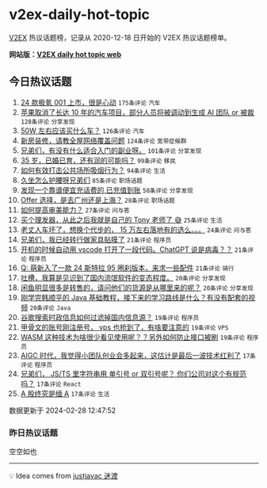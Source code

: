 # v2ex-daily-hot-topic

[V2EX](https://www.v2ex.com/) 热议话题榜，记录从 2020-12-18 日开始的 V2EX 热议话题榜单。

**网站版：[V2EX daily hot topic web](https://boojack.github.io/v2ex-daily-hot-topic-web/)**

## 今日热议话题

<!-- TODAY BEGIN -->

1. [24 款极氪 001 上市，很是心动](https://www.v2ex.com/t/1018982) `175条评论` `汽车`
1. [苹果取消了长达 10 年的汽车项目，部分人员将被调动到生成 AI 团队 or 被裁](https://www.v2ex.com/t/1018981) `128条评论` `分享发现`
1. [50W 左右应该买什么车？](https://www.v2ex.com/t/1019122) `126条评论` `汽车`
1. [新房装修，请教全屋网络覆盖问题](https://www.v2ex.com/t/1019000) `124条评论` `宽带症候群`
1. [兄弟们，有没有什么适合入门的副业呀。](https://www.v2ex.com/t/1019005) `101条评论` `分享发现`
1. [35 岁，已婚已育，还有润的可能吗？](https://www.v2ex.com/t/1019082) `99条评论` `移民`
1. [如何有效打击公共场所吸烟行为？](https://www.v2ex.com/t/1019075) `94条评论` `生活`
1. [久坐怎么护腰呀兄弟们](https://www.v2ex.com/t/1018994) `85条评论` `职场话题`
1. [发现一个靠谱便宜充话费的,已充值到账](https://www.v2ex.com/t/1019139) `58条评论` `分享发现`
1. [Offer 选择，是去广州还是上海？](https://www.v2ex.com/t/1019023) `28条评论` `职场话题`
1. [如何提高审美能力？](https://www.v2ex.com/t/1018985) `27条评论` `问与答`
1. [买个理发器，从此之后我就是自己的 Tony 老师了 😅](https://www.v2ex.com/t/1019189) `25条评论` `生活`
1. [老丈人车坏了，想换个代步的， 15 万左右落地有的选么。。。](https://www.v2ex.com/t/1019150) `24条评论` `问与答`
1. [兄弟们，我已经转行做家具贴膜了](https://www.v2ex.com/t/1019182) `21条评论` `程序员`
1. [开机的时候自动用 vscode 打开了一段代码。ChatGPT 说是病毒？？](https://www.v2ex.com/t/1019026) `21条评论` `程序员`
1. [Q: 萌新入了一款 24 斯特拉 95 圈刹版本，来求一些配件](https://www.v2ex.com/t/1018984) `21条评论` `骑行`
1. [吐槽，我算是见识到了国内流氓软件的变态程度。](https://www.v2ex.com/t/1019225) `20条评论` `分享发现`
1. [闲鱼明显很多是转售的，请问他们的货源是从哪里来的呢？](https://www.v2ex.com/t/1019108) `20条评论` `分享发现`
1. [刚学完韩顺平的 Java 基础教程，接下来的学习路线是什么？有没有配套的视频](https://www.v2ex.com/t/1019028) `20条评论` `Java`
1. [谷歌搜索时政信息如何过滤掉国内信息源？](https://www.v2ex.com/t/1019149) `19条评论` `程序员`
1. [甲骨文的账号刚注册号， vps 也抢到了，有啥要注意的](https://www.v2ex.com/t/1019035) `19条评论` `VPS`
1. [WASM 这种技术为啥很少看见使用呢？？另外如何防止接口被刷](https://www.v2ex.com/t/1019016) `19条评论` `程序员`
1. [AIGC 时代，我觉得小团队创业会多起来，这估计是最后一波技术红利了](https://www.v2ex.com/t/1019210) `17条评论` `程序员`
1. [兄弟们， JS/TS 里字符串用 单引号 or 双引号呢？ 你们公司对这个有规范吗？](https://www.v2ex.com/t/1019197) `17条评论` `React`
1. [A 股终究是缅 A](https://www.v2ex.com/t/1019141) `17条评论` `生活`

数据更新于 2024-02-28 12:47:52

<!-- TODAY END -->

### 昨日热议话题

<!-- YESTERDAY BEGIN -->

空空如也

<!-- YESTERDAY END -->

---

💡 Idea comes from [justjavac 迷渡](https://github.com/justjavac/)
